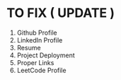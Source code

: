 # TO FIX ( UPDATE )

1. Github Profile
2. LinkedIn Profile
3. Resume
4. Project Deployment
5. Proper Links
6. LeetCode Profile
